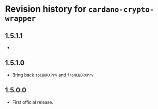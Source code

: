 # Revision history for `cardano-crypto-wrapper`

## 1.5.1.1

*

## 1.5.1.0

* Bring back `toCBORXPrv` and `fromCBORXPrv`

## 1.5.0.0

* First official release.

